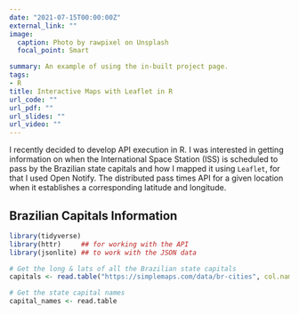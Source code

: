 ```yaml
---
date: "2021-07-15T00:00:00Z"
external_link: ""
image: 
  caption: Photo by rawpixel on Unsplash
  focal_point: Smart

summary: An example of using the in-built project page.
tags:
- R
title: Interactive Maps with Leaflet in R
url_code: ""
url_pdf: ""
url_slides: ""
url_video: ""
---
```


I recently decided to develop API execution in R. I was interested in getting information on when the International Space Station (ISS) is scheduled to pass by the Brazilian state capitals and how I mapped it using `Leaflet`, for that I used Open Notify. The distributed pass times API for a given location when it establishes a corresponding latitude and longitude.

## Brazilian Capitals Information


```r
library(tidyverse)
library(httr)     ## for working with the API
library(jsonlite) ## to work with the JSON data

# Get the long & lats of all the Brazilian state capitals
capitals <- read.table("https://simplemaps.com/data/br-cities", col.names = c("state","latitude","longitude"))

# Get the state capital names
capital_names <- read.table

```
